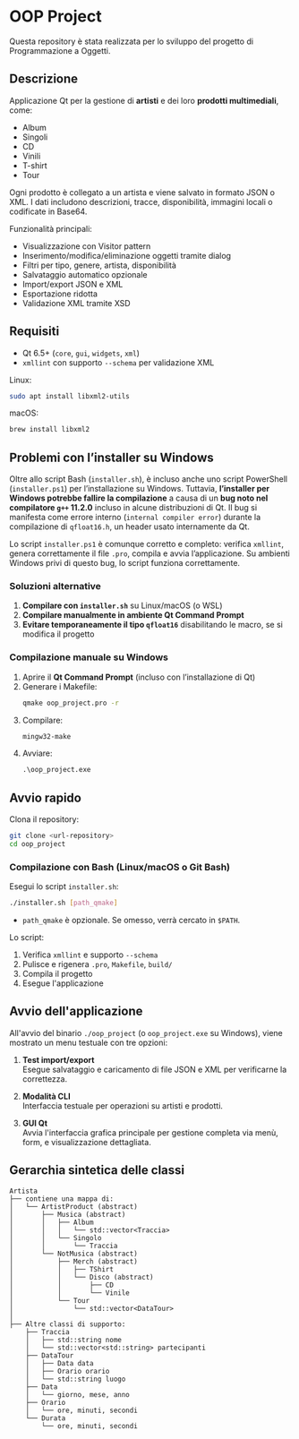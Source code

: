 # OOP Project

Questa repository è stata realizzata per lo sviluppo del progetto di Programmazione a Oggetti.

## Descrizione

Applicazione Qt per la gestione di **artisti** e dei loro **prodotti multimediali**, come:

- Album
- Singoli
- CD
- Vinili
- T-shirt
- Tour

Ogni prodotto è collegato a un artista e viene salvato in formato JSON o XML. I dati includono descrizioni, tracce, disponibilità, immagini locali o codificate in Base64.

Funzionalità principali:
- Visualizzazione con Visitor pattern
- Inserimento/modifica/eliminazione oggetti tramite dialog
- Filtri per tipo, genere, artista, disponibilità
- Salvataggio automatico opzionale
- Import/export JSON e XML
- Esportazione ridotta
- Validazione XML tramite XSD

## Requisiti

- Qt 6.5+ (`core`, `gui`, `widgets`, `xml`)
- `xmllint` con supporto `--schema` per validazione XML

Linux:
```bash
sudo apt install libxml2-utils
```

macOS:
```bash
brew install libxml2
```

## Problemi con l’installer su Windows

Oltre allo script Bash (`installer.sh`), è incluso anche uno script PowerShell (`installer.ps1`) per l’installazione su Windows. Tuttavia, **l’installer per Windows potrebbe fallire la compilazione** a causa di un **bug noto nel compilatore `g++` 11.2.0** incluso in alcune distribuzioni di Qt. Il bug si manifesta come errore interno (`internal compiler error`) durante la compilazione di `qfloat16.h`, un header usato internamente da Qt.

Lo script `installer.ps1` è comunque corretto e completo: verifica `xmllint`, genera correttamente il file `.pro`, compila e avvia l’applicazione. Su ambienti Windows privi di questo bug, lo script funziona correttamente.

### Soluzioni alternative

1. **Compilare con `installer.sh`** su Linux/macOS (o WSL)
2. **Compilare manualmente in ambiente Qt Command Prompt**
3. **Evitare temporaneamente il tipo `qfloat16`** disabilitando le macro, se si modifica il progetto

### Compilazione manuale su Windows

1. Aprire il **Qt Command Prompt** (incluso con l’installazione di Qt)
2. Generare i Makefile:
   ```cmd
   qmake oop_project.pro -r
   ```
3. Compilare:
   ```cmd
   mingw32-make
   ```
4. Avviare:
   ```cmd
   .\oop_project.exe
   ```

## Avvio rapido

Clona il repository:

```bash
git clone <url-repository>
cd oop_project
```

### Compilazione con Bash (Linux/macOS o Git Bash)

Esegui lo script `installer.sh`:

```bash
./installer.sh [path_qmake]
```

- `path_qmake` è opzionale. Se omesso, verrà cercato in `$PATH`.

Lo script:
1. Verifica `xmllint` e supporto `--schema`
2. Pulisce e rigenera `.pro`, `Makefile`, `build/`
3. Compila il progetto
4. Esegue l'applicazione

## Avvio dell'applicazione

All'avvio del binario `./oop_project` (o `oop_project.exe` su Windows), viene mostrato un menu testuale con tre opzioni:

1. **Test import/export**  
   Esegue salvataggio e caricamento di file JSON e XML per verificarne la correttezza.

2. **Modalità CLI**  
   Interfaccia testuale per operazioni su artisti e prodotti.

3. **GUI Qt**  
   Avvia l'interfaccia grafica principale per gestione completa via menù, form, e visualizzazione dettagliata.

## Gerarchia sintetica delle classi

```
Artista
├── contiene una mappa di:
│   └── ArtistProduct (abstract)
│       ├── Musica (abstract)
│       │   ├── Album
│       │   │   └── std::vector<Traccia>
│       │   └── Singolo
│       │       └── Traccia
│       └── NotMusica (abstract)
│           ├── Merch (abstract)
│           │   ├── TShirt
│           │   └── Disco (abstract)
│           │       ├── CD
│           │       └── Vinile
│           └── Tour
│               └── std::vector<DataTour>
│
├── Altre classi di supporto:
    ├── Traccia
    │   ├── std::string nome
    │   └── std::vector<std::string> partecipanti
    ├── DataTour
    │   ├── Data data
    │   ├── Orario orario
    │   └── std::string luogo
    ├── Data
    │   └── giorno, mese, anno
    ├── Orario
    │   └── ore, minuti, secondi
    └── Durata
        └── ore, minuti, secondi
```
